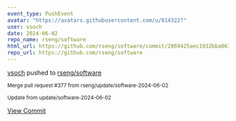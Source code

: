 ```yaml
---
event_type: PushEvent
avatar: "https://avatars.githubusercontent.com/u/814322?"
user: vsoch
date: 2024-06-02
repo_name: rseng/software
html_url: https://github.com/rseng/software/commit/2869425aec1932bba063911a3291f3ece35fe650
repo_url: https://github.com/rseng/software
---
```


<a href='https://github.com/vsoch' target='_blank'>vsoch</a> pushed to <a href='https://github.com/rseng/software' target='_blank'>rseng/software</a>

<small>Merge pull request #377 from rseng/update/software-2024-06-02

Update from update/software-2024-06-02</small>

<a href='https://github.com/rseng/software/commit/2869425aec1932bba063911a3291f3ece35fe650' target='_blank'>View Commit</a>